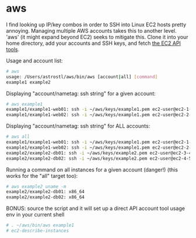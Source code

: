 aws
===

I find looking up IP/key combos in order to SSH into Linux EC2 hosts pretty annoying.  Managing multiple AWS accounts takes this to another level.  'aws' (it might expand beyond EC2) seeks to mitigate this.  Clone it into your home directory, add your accounts and SSH keys, and fetch [the EC2 API tools](http://aws.amazon.com/developertools/351).

Usage and account list:
```bash
# aws
usage: /Users/astrostl/aws/bin/aws [account|all] [command]
example1 example2
```

Displaying "account/nametag: ssh string" for a given account:
```bash
# aws example1
example1/example1-web01: ssh -i ~/aws/keys/example1.pem ec2-user@ec2-1-2-3-4.compute-1.amazonaws.com
example1/example1-web02: ssh -i ~/aws/keys/example1.pem ec2-user@ec2-2-3-4-5.compute-1.amazonaws.com
```

Displaying "account/nametag: ssh string" for ALL accounts:
```bash
# aws all
example1/example1-web01: ssh -i ~/aws/keys/example1.pem ec2-user@ec2-1-2-3-4.compute-1.amazonaws.com
example1/example1-web02: ssh -i ~/aws/keys/example1.pem ec2-user@ec2-2-3-4-5.compute-1.amazonaws.com
example2/example2-db01: ssh -i ~/aws/keys/example2.pem ec2-user@ec2-3-4-5-6.compute-1.amazonaws.com
example2/example2-db02: ssh -i ~/aws/keys/example2.pem ec2-user@ec2-4-5-6-7.compute-1.amazonaws.com
```

Running a command on all instances for a given account (danger!) (this works for the "all" target too):
```bash
# aws example2 uname -m
example2/example2-db01: x86_64
example2/example2-db02: x86_64
```

BONUS: source the script and it will set up a direct API account tool usage env in your current shell
```bash
# . ~/aws/bin/aws example1
# ec2-describe-instances
```
